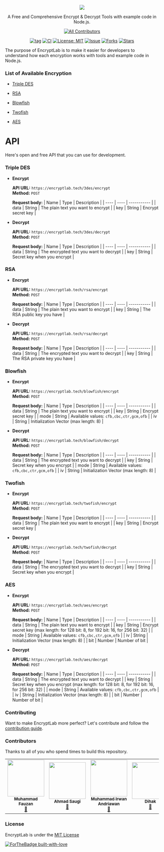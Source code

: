 <p align="center">
    <img src="encryptlab.png"></img>
</p>

<p align="center">
    A Free and Comprehensive Encrypt & Decrypt Tools with example code in Node.js.
</p>

<div align="center">

<!-- ALL-CONTRIBUTORS-BADGE:START - Do not remove or modify this section -->
[![All Contributors](https://img.shields.io/badge/all_contributors-4-orange.svg?style=flat-square)](#contributors-)
<!-- ALL-CONTRIBUTORS-BADGE:END -->

[![tag](https://img.shields.io/github/tag/fauzan121002/encryptlab.svg)](https://github.com/fauzan121002/encryptlab) [![CI](https://github.com/fauzan121002/encryptlab/workflows/Node.js%20CI/badge.svg)](https://github.com/fauzan121002/encryptlab/actions) [![License: MIT](https://img.shields.io/badge/License-MIT-blue.svg)](https://github.com/fauzan121002/encryptlab/blob/master/LICENSE) [![Issue](https://img.shields.io/github/issues/fauzan121002/encryptlab)](https://img.shields.io/github/issues/fauzan121002/encryptlab) [![Forks](https://img.shields.io/github/forks/fauzan121002/encryptlab)](https://img.shields.io/github/forks/fauzan121002/encryptlab) [![Stars](https://img.shields.io/github/stars/fauzan121002/encryptlab)](https://img.shields.io/github/stars/fauzan121002/encryptlab)

</div>

The purpose of EncryptLab is to make it easier for developers to understand how each encryption works with tools and example code in Node.js.

### List of Available Encryption

* [Triple DES](#tripledes)

* [RSA](#rsa)

* [Blowfish](#blowfish)

* [Twofish](#twofish)

* [AES](#aes)

# API 
Here's open and free API that you can use for development.

### Triple DES <a name="tripledes"></a>
- **Encrypt**
    
    **API URL:** `https://encryptlab.tech/3des/encrypt`  
    **Method:**  `POST`   
    
    **Request body:**
    | Name | Type | Description | 
    | ---- | ---- | ----------- |
    | data | String | The plain text you want to encrypt |
    | key | String | Encrypt secret key |
- **Decrypt**  

    **API URL:** `https://encryptlab.tech/3des/decrypt`    
    **Method:**  `POST`     
    
    **Request body:**
    | Name | Type | Description | 
    | ---- | ---- | ----------- |
    | data | String | The encrypted text you want to decrypt |
    | key | String | Secret key when you encrypt |
    
    
### RSA <a name="rsa"></a>
- **Encrypt**
    
    **API URL:** `https://encryptlab.tech/rsa/encrypt`  
    **Method:**  `POST`   
    
    **Request body:**
    | Name | Type | Description | 
    | ---- | ---- | ----------- |
    | data | String | The plain text you want to encrypt |
    | key | String | The RSA public key you have |
- **Decrypt**  

    **API URL:** `https://encryptlab.tech/rsa/decrypt`    
    **Method:**  `POST`     
    
    **Request body:**
    | Name | Type | Description | 
    | ---- | ---- | ----------- |
    | data | String | The encrypted text you want to decrypt |
    | key | String | The RSA private key you have |
    
### Blowfish <a name="blowfish"></a>
- **Encrypt**
    
    **API URL:** `https://encryptlab.tech/blowfish/encrypt`  
    **Method:**  `POST`   
    
    **Request body:**
    | Name | Type | Description | 
    | ---- | ---- | ----------- |
    | data | String | The plain text you want to encrypt |
    | key | String | Encrypt secret key |
    | mode | String | Available values: `cfb,cbc,ctr,gcm,ofb` |
    | iv   | String |  Initialization Vector (max length: 8) |
- **Decrypt**  

    **API URL:** `https://encryptlab.tech/blowfish/decrypt`    
    **Method:**  `POST`     
    
    **Request body:**
    | Name | Type | Description | 
    | ---- | ---- | ----------- |
    | data | String | The encrypted text you want to decrypt |
    | key | String | Secret key when you encrypt |
    | mode | String | Available values: `cfb,cbc,ctr,gcm,ofb` |
    | iv   | String |  Initialization Vector (max length: 8) |
    
### Twofish <a name="twofish"></a>
- **Encrypt**
    
    **API URL:** `https://encryptlab.tech/twofish/encrypt`  
    **Method:**  `POST`   
    
    **Request body:**
    | Name | Type | Description | 
    | ---- | ---- | ----------- |
    | data | String | The plain text you want to encrypt |
    | key | String | Encrypt secret key |
- **Decrypt**  

    **API URL:** `https://encryptlab.tech/twofish/decrypt`    
    **Method:**  `POST`     
    
    **Request body:**
    | Name | Type | Description | 
    | ---- | ---- | ----------- |
    | data | String | The encrypted text you want to decrypt |
    | key | String | Secret key when you encrypt |
    
### AES <a name="aes"></a>
- **Encrypt**
    
    **API URL:** `https://encryptlab.tech/aes/encrypt`  
    **Method:**  `POST`   
    
    **Request body:**
    | Name | Type | Description | 
    | ---- | ---- | ----------- |
    | data | String | The plain text you want to encrypt |
    | key | String | Encrypt secret key (max length: for 128 bit: 8, for 192 bit: 16, for 256 bit: 32) |
    | mode | String | Available values: `cfb,cbc,ctr,gcm,ofb` |
    | iv   | String |  Initialization Vector (max length: 8)  |
    | bit | Number | Number of bit | 
- **Decrypt**  

    **API URL:** `https://encryptlab.tech/aes/decrypt`    
    **Method:**  `POST`     
    
    **Request body:**
    | Name | Type | Description | 
    | ---- | ---- | ----------- |
    | data | String | The encrypted text you want to decrypt |
    | key | String | Secret key when you encrypt (max length: for 128 bit: 8, for 192 bit: 16, for 256 bit: 32) |
    | mode | String | Available values: `cfb,cbc,ctr,gcm,ofb` |
    | iv   | String |  Initialization Vector (max length: 8) |
    | bit | Number | Number of bit |
    
### Contributing

Want to make EncryptLab more perfect? Let's contribute and follow the [contribution guide](.github/CONTRIBUTING.md).

### Contributors

Thanks to all of you who spend times to build this repository.

<!-- ALL-CONTRIBUTORS-LIST:START - Do not remove or modify this section -->
<!-- prettier-ignore-start -->
<!-- markdownlint-disable -->
<table>
  <tr>
    <td align="center"><a href="http://fauzan.tech"><img src="https://avatars3.githubusercontent.com/u/50759463?v=4" width="120px;" alt=""/><br /><sub><b>Muhammad Fauzan</b></sub></a><br /><a href="#maintenance-fauzan121002" title="Maintenance">🚧</a></td>
    <td align="center"><a href="http://ahmadsaugi.com"><img src="https://avatars2.githubusercontent.com/u/45036724?v=4" width="120px;" alt=""/><br /><sub><b>Ahmad Saugi</b></sub></a><br /><a href="https://github.com/fauzan121002/encryptlab/commits?author=zuramai" title="Documentation">📖</a></td>
    <td align="center"><a href="https://andriawan.com"><img src="https://avatars3.githubusercontent.com/u/13099373?v=4" width="120px;" alt=""/><br /><sub><b>Muhammad Irwan Andriawan</b></sub></a><br /><a href="#tool-andriawan" title="Tools">🔧</a></td>
    <td align="center"><a href="https://www.dihak.my.id"><img src="https://avatars3.githubusercontent.com/u/10445482?v=4" width="120px;" alt=""/><br /><sub><b>Dihak</b></sub></a><br /><a href="#design-dihak" title="Design">🎨</a></td>
  </tr>
</table>

<!-- markdownlint-enable -->
<!-- prettier-ignore-end -->
<!-- ALL-CONTRIBUTORS-LIST:END -->

### License

EncryptLab is under the [MIT License](LICENSE.md)

[![ForTheBadge built-with-love](http://ForTheBadge.com/images/badges/built-with-love.svg)](https://gitHub.com/fauzan121002/)
